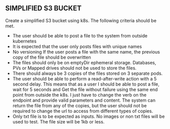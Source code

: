 ## SIMPLIFIED S3 BUCKET
Create a simplified S3 bucket using k8s. The following criteria should be met.
- The user should be able to post a file to the system from outside kubernetes
- It is expected that the user only posts files with unique names
- No versioning If the user posts a file with the same name, the previous copy of the file should be overwritten
- The files should only be on emptyDir ephemeral storage. Databases, PVs or Mapped drives should not be used to store the files.
- There should always be 3 copies of the files stored on 3 separate pods.
- The user should be able to perform a read-after-write action with a 5 second delay. This means that as a user I should be able to post a file, wait for 5 seconds and Get the file without failure using the same end point from outside the k8s. I just have to change the verb on the endpoint and provide valid parameters and content. The system can return the file from any of the copies, but the user should not be required to change the url to access from different types of copies.
- Only txt file is to be expected as inputs. No images or non txt files will be used to test. The file size will be 1kb or less.